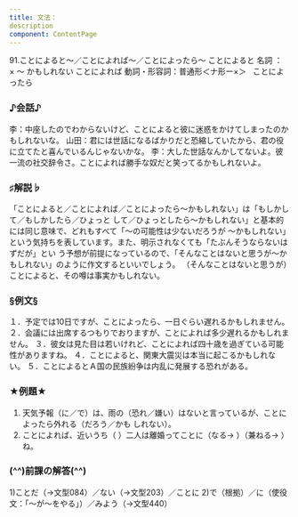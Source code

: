 ```yaml
---
title: 文法：
description
component: ContentPage
---
```



91.ことによると～／ことによれば～／ことによったら～
ことによると 名詞 ： × ～ かもしれない
ことによれば 動詞・形容詞：普通形＜ナ形ー×＞  
ことによったら        
### ♪会話♪
李：中座したのでわからないけど、ことによると彼に迷惑をかけてしまったのかもしれないな。 山田：君には世話になるばかりだと恐縮していたから、君の役に立てたと喜んでいるんじゃないかな。
李：大した世話なんかしてないよ。彼一流の社交辞令さ。ことによれば勝手な奴だと笑ってるかもしれないよ。
### ♯解説♭
「ことによると／ことによれば／ことによったら～かもしれない」は「もしかして／もしかしたら／ひょっと して／ひょっとしたら～かもしれない」と基本的には同じ意味で、どれもすべて「～の可能性は少ないだろうが
～かもしれない」という気持ちを表しています。また、明示されなくても「たぶんそうならないはずだが」とい う予想が前提になっているので、「そんなことはないと思うが～かもしれない」のように作文するといいでしょう。
（そんなことはないと思うが）ことによると、その噂は事実かもしれない。
### §例文§
１．予定では10日ですが、ことによったら、一日ぐらい遅れるかもしれません。
２．会議には出席するつもりでおりますが、ことによれば多少遅れるかもしれません。
３．彼女は見た目は若いけれど、ことによれば四十歳を過ぎている可能性がありますね。
４．ことによると、関東大震災は本当に起こるかもしれない。
５．ことによるとＡ国の民族紛争は内乱に発展する恐れがある。
### ★例題★
1) 天気予報（に／で）は、雨の（恐れ／嫌い）はないと言っているが、ことによったら外れる（だろう／かも
しれない）。      
2) ことによれば、近いうち（ ）二人は離婚ってことに（なる→ ）（兼ねる→ ）ね。
### (^^)前課の解答(^^)
1)ことだ（→文型084）／ない（→文型203）／ことに
2)で（根拠）／に（使役文：「～が～をやる」）／みよう（→文型440）
